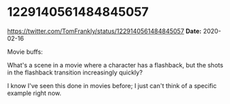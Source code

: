 # 1229140561484845057
https://twitter.com/TomFrankly/status/1229140561484845057
**Date:** 2020-02-16

Movie buffs:

What's a scene in a movie where a character has a flashback, but the shots in the flashback transition increasingly quickly? 

I know I've seen this done in movies before; I just can't think of a specific example right now.
